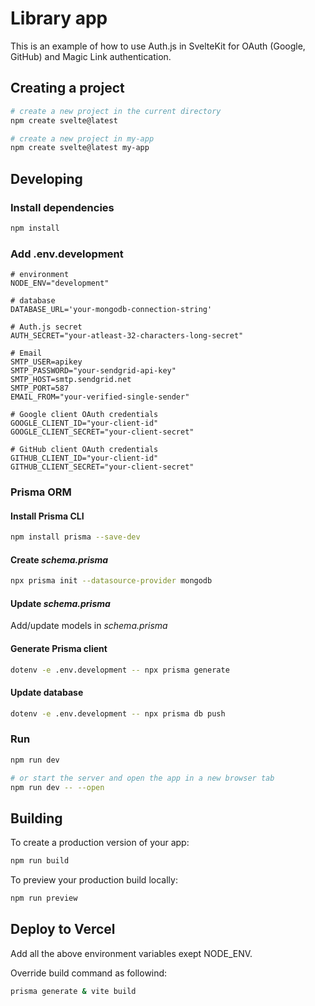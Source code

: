 # Library app

This is an example of how to use Auth.js in SvelteKit for OAuth (Google, GitHub) and Magic Link authentication.

## Creating a project

```bash
# create a new project in the current directory
npm create svelte@latest

# create a new project in my-app
npm create svelte@latest my-app
```

## Developing

### Install dependencies

```bash
npm install
```

### Add .env.development

```
# environment
NODE_ENV="development"

# database
DATABASE_URL='your-mongodb-connection-string'

# Auth.js secret
AUTH_SECRET="your-atleast-32-characters-long-secret"

# Email
SMTP_USER=apikey
SMTP_PASSWORD="your-sendgrid-api-key"
SMTP_HOST=smtp.sendgrid.net
SMTP_PORT=587
EMAIL_FROM="your-verified-single-sender"

# Google client OAuth credentials
GOOGLE_CLIENT_ID="your-client-id"
GOOGLE_CLIENT_SECRET="your-client-secret"

# GitHub client OAuth credentials
GITHUB_CLIENT_ID="your-client-id"
GITHUB_CLIENT_SECRET="your-client-secret"
```

### Prisma ORM

#### Install Prisma CLI

```bash
npm install prisma --save-dev
```
#### Create *schema.prisma*

```bash
npx prisma init --datasource-provider mongodb
```

#### Update *schema.prisma*

Add/update models in *schema.prisma*

#### Generate Prisma client

```bash
dotenv -e .env.development -- npx prisma generate
```

#### Update database 

```bash
dotenv -e .env.development -- npx prisma db push
```

### Run

```bash
npm run dev

# or start the server and open the app in a new browser tab
npm run dev -- --open
```

## Building

To create a production version of your app:

```bash
npm run build
```

To preview your production build locally:

```bash
npm run preview
```

## Deploy to Vercel

Add all the above environment variables exept NODE_ENV.

Override build command as followind:

```bash
prisma generate & vite build
```